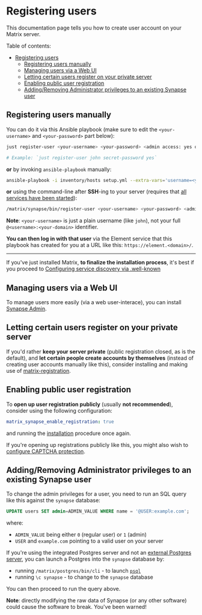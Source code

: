 # Registering users

This documentation page tells you how to create user account on your Matrix server.

Table of contents:

- [Registering users](#registering-users)
	- [Registering users manually](#registering-users-manually)
	- [Managing users via a Web UI](#managing-users-via-a-web-ui)
	- [Letting certain users register on your private server](#letting-certain-users-register-on-your-private-server)
	- [Enabling public user registration](#enabling-public-user-registration)
	- [Adding/Removing Administrator privileges to an existing Synapse user](#addingremoving-administrator-privileges-to-an-existing-synapse-user)


## Registering users manually

You can do it via this Ansible playbook (make sure to edit the `<your-username>` and `<your-password>` part below):

```sh
just register-user <your-username> <your-password> <admin access: yes or no>

# Example: `just register-user john secret-password yes`
```

**or** by invoking `ansible-playbook` manually:

```sh
ansible-playbook -i inventory/hosts setup.yml --extra-vars='username=<your-username> password=<your-password> admin=<yes|no>' --tags=register-user
```

**or** using the command-line after **SSH**-ing to your server (requires that [all services have been started](#starting-the-services)):

```sh
/matrix/synapse/bin/register-user <your-username> <your-password> <admin access: 0 or 1>
```

**Note**: `<your-username>` is just a plain username (like `john`), not your full `@<username>:<your-domain>` identifier.

**You can then log in with that user** via the Element service that this playbook has created for you at a URL like this: `https://element.<domain>/`.

-----

If you've just installed Matrix, **to finalize the installation process**, it's best if you proceed to [Configuring service discovery via .well-known](configuring-well-known.md)


## Managing users via a Web UI

To manage users more easily (via a web user-interace), you can install [Synapse Admin](configuring-playbook-synapse-admin.md).


## Letting certain users register on your private server

If you'd rather **keep your server private** (public registration closed, as is the default), and **let certain people create accounts by themselves** (instead of creating user accounts manually like this), consider installing and making use of [matrix-registration](configuring-playbook-matrix-registration.md).


## Enabling public user registration

To **open up user registration publicly** (usually **not recommended**), consider using the following configuration:

```yaml
matrix_synapse_enable_registration: true
```

and running the [installation](installing.md) procedure once again.

If you're opening up registrations publicly like this, you might also wish to [configure CAPTCHA protection](configuring-captcha.md).


## Adding/Removing Administrator privileges to an existing Synapse user

To change the admin privileges for a user, you need to run an SQL query like this against the `synapse` database:

```sql
UPDATE users SET admin=ADMIN_VALUE WHERE name = '@USER:example.com';
```

where:

- `ADMIN_VALUE` being either `0` (regular user) or `1` (admin)
- `USER` and `example.com` pointing to a valid user on your server

If you're using the integrated Postgres server and not an [external Postgres server](configuring-playbook-external-postgres.md), you can launch a Postgres into the `synapse` database by:

- running `/matrix/postgres/bin/cli` - to launch [`psql`](https://www.postgresql.org/docs/current/app-psql.html)
- running `\c synapse` - to change to the `synapse` database

You can then proceed to run the query above.

**Note**: directly modifying the raw data of Synapse (or any other software) could cause the software to break. You've been warned!
